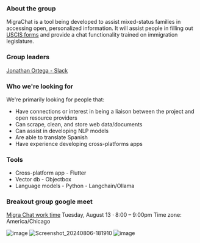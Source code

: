 ### About the group
MigraChat is a tool being developed to assist mixed-status families in accessing open, personalized information. It will assist people in filling out [USCIS forms](https://www.uscis.gov/forms/all-forms) and provide a chat functionality trained on immigration legislature.

### Group leaders
[Jonathan Ortega - Slack](https://chihacknight.slack.com/team/U05DEKR0WJD)

### Who we're looking for
We're primarily looking for people that:

- Have connections or interest in being a liaison between the project and open resource providers
- Can scrape, clean, and store web data/documents
- Can assist in developing NLP models
- Are able to translate Spanish
- Have experience developing cross-platforms apps

### Tools
- Cross-platform app - Flutter
- Vector db - Objectbox
- Language models - Python - Langchain/Ollama

### Breakout group google meet
[Migra Chat work time](https://meet.google.com/yng-jjhk-itp)
Tuesday, August 13 · 8:00 – 9:00pm
Time zone: America/Chicago

![image](https://github.com/user-attachments/assets/b11fecbe-5f90-4273-a00f-2386934ba379)
![Screenshot_20240806-181910](https://github.com/user-attachments/assets/ed28e8bf-9cee-44c8-9684-8fa1b6fa736b)
![image](https://github.com/user-attachments/assets/dfa25af4-96c2-4e71-8acb-954e90d2a1e2)

